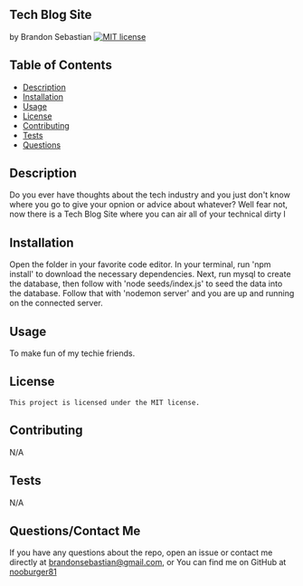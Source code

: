 ## Tech Blog Site
  by Brandon Sebastian 
  [![MIT license](https://img.shields.io/badge/License-MIT-yellowgreen.svg)](https://lbesson.mit-license.org/)

  ## Table of Contents
  * [Description](#description)
  * [Installation](#installation)
  * [Usage](#usage)
  * [License](#license)
  * [Contributing](#contributing)
  * [Tests](#tests)
  * [Questions](#questions)

  ## Description
  Do you ever have thoughts about the tech industry and you just don't know where you go to give your opnion or advice about whatever?  Well fear not, now there is a Tech Blog Site where you can air all of your technical dirty l

  ## Installation
  Open the folder in your favorite code editor.  In your terminal, run 'npm install' to download the necessary dependencies.  Next, run mysql to create the database, then follow with 'node seeds/index.js' to seed the data into the database. Follow that with 'nodemon server' and you are up and running on the connected server.

  ## Usage
  To make fun of my techie friends.

  ## License
    This project is licensed under the MIT license.

  ## Contributing
  N/A

  ## Tests
  N/A

  ## Questions/Contact Me
  If you have any questions about the repo, open an issue or contact me directly at brandonsebastian@gmail.com, or
  You can find me on GitHub at [nooburger81](https://github.com/nooburger81)

